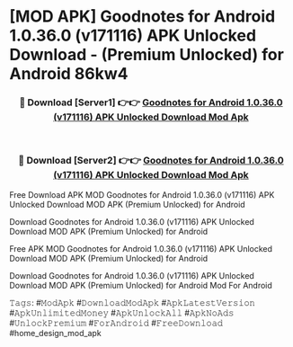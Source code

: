 # [MOD APK] Goodnotes for Android 1.0.36.0 (v171116) APK Unlocked Download - (Premium Unlocked) for Android 86kw4



<div align="center">
<h3>🔴 Download [Server1] 👉👉 <a href="https://momento.my/?title=Goodnotes_for_Android_1.0.36.0_(v171116)_APK_Unlocked_Download">Goodnotes for Android 1.0.36.0 (v171116) APK Unlocked Download Mod Apk</a></h3><br>

<h3>🔴 Download [Server2] 👉👉 <a href="https://momento.my/?title=Goodnotes_for_Android_1.0.36.0_(v171116)_APK_Unlocked_Download">Goodnotes for Android 1.0.36.0 (v171116) APK Unlocked Download Mod Apk</a></h3>
</div>



Free Download APK MOD Goodnotes for Android 1.0.36.0 (v171116) APK Unlocked Download MOD APK (Premium Unlocked) for Android

Download Goodnotes for Android 1.0.36.0 (v171116) APK Unlocked Download MOD APK (Premium Unlocked) for Android

Free APK MOD Goodnotes for Android 1.0.36.0 (v171116) APK Unlocked Download MOD APK (Premium Unlocked) for Android

Download Goodnotes for Android 1.0.36.0 (v171116) APK Unlocked Download MOD APK (Premium Unlocked) for Android Mod For Android

𝚃𝚊𝚐𝚜: #𝙼𝚘𝚍𝙰𝚙𝚔 #𝙳𝚘𝚠𝚗𝚕𝚘𝚊𝚍𝙼𝚘𝚍𝙰𝚙𝚔 #𝙰𝚙𝚔𝙻𝚊𝚝𝚎𝚜𝚝𝚅𝚎𝚛𝚜𝚒𝚘𝚗 #𝙰𝚙𝚔𝚄𝚗𝚕𝚒𝚖𝚒𝚝𝚎𝚍𝙼𝚘𝚗𝚎𝚢 #𝙰𝚙𝚔𝚄𝚗𝚕𝚘𝚌𝚔𝙰𝚕𝚕 #𝙰𝚙𝚔𝙽𝚘𝙰𝚍𝚜 #𝚄𝚗𝚕𝚘𝚌𝚔𝙿𝚛𝚎𝚖𝚒𝚞𝚖 #𝙵𝚘𝚛𝙰𝚗𝚍𝚛𝚘𝚒𝚍 #𝙵𝚛𝚎𝚎𝙳𝚘𝚠𝚗𝚕𝚘𝚊𝚍 #home_design_mod_apk
